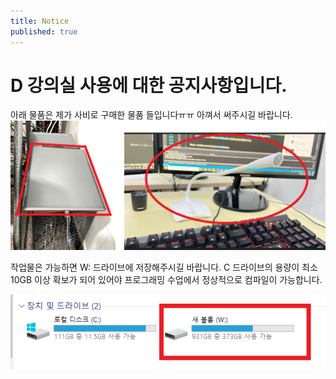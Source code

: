 ```yaml
---
title: Notice
published: true
---
```


# D 강의실 사용에 대한 공지사항입니다.
아래 물품은 제가 사비로 구매한 물품 들입니다ㅠㅠ 아껴서 써주시길 바랍니다.
![Images/Notice/Device.png](Images/Notice/Device.png)

작업물은 가능하면 W: 드라이브에 저장해주시길 바랍니다.
C 드라이브의 용량이 최소 10GB 이상 확보가 되어 있어야 프로그래밍 수업에서 정상적으로 컴파일이 가능합니다.

![Images/Notice/Drive.png](Images/Notice/Drive.png)